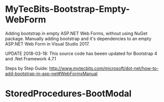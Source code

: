 # MyTecBits-Bootstrap-Empty-WebForm
Adding bootstrap in empty ASP.NET Web Forms, without using NuGet package. Manually adding bootstrap and it's dependencies to an empty ASP.NET Web Form in Visual Studio 2017.

UPDATE 2018-03-18: This source code has beeen updated for Bootstrap 4 and .Net Framework 4.7.1

Steps by Step Guide: http://www.mytecbits.com/microsoft/dot-net/how-to-add-bootstrap-in-asp-net#WebFormsManual
# StoredProcedures-BootModal
